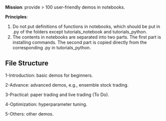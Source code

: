 **Mission**: provide > 100 user-friendly demos in notebooks. 

**Principles**: 

1) Do not put definitions of functions in notebooks, which should be put in .py of the folders except tutorials_notebook and tutorials_python.
2) The contents in notebooks are separated into two parts. The first part is installing commands. The second part is copied directly from the corresponding .py in tutorials_python.

## File Structure


1-Introduction: basic demos for beginners.

2-Advance: advanced demos, e.g., ensemble stock trading.

3-Practical: paper trading and live trading (To Do).

4-Optimization: hyperparameter tuning.

5-Others: other demos.



